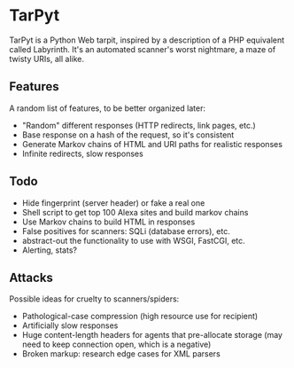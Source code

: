 TarPyt
======
TarPyt is a Python Web tarpit, inspired by a description of a PHP
equivalent called Labyrinth. It's an automated scanner's worst
nightmare, a maze of twisty URIs, all alike.

Features
--------
A random list of features, to be better organized later:

* "Random" different responses (HTTP redirects, link pages, etc.)
* Base response on a hash of the request, so it's consistent
* Generate Markov chains of HTML and URI paths for realistic responses
* Infinite redirects, slow responses

Todo
----
* Hide fingerprint (server header) or fake a real one
* Shell script to get top 100 Alexa sites and build markov chains
* Use Markov chains to build HTML in responses
* False positives for scanners: SQLi (database errors), etc.
* abstract-out the functionality to use with WSGI, FastCGI, etc.
* Alerting, stats?

Attacks
-------
Possible ideas for cruelty to scanners/spiders:

* Pathological-case compression (high resource use for recipient)
* Artificially slow responses
* Huge content-length headers for agents that pre-allocate storage
  (may need to keep connection open, which is a negative)
* Broken markup: research edge cases for XML parsers
